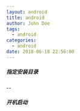 ```yaml
---
layout: android
title: android
author: John Doe
tags:
  - android
categories:
  - android
date: 2018-06-18 22:56:00
---
```

##### 指定安装目录
--

##### 开机启动
